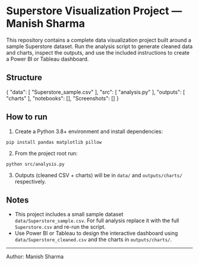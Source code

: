 # Superstore Visualization Project — Manish Sharma

This repository contains a complete data visualization project built around a sample Superstore dataset.
Run the analysis script to generate cleaned data and charts, inspect the outputs, and use the included instructions to create a Power BI or Tableau dashboard.

## Structure
{
  "data": [
    "Superstore_sample.csv"
  ],
  "src": [
    "analysis.py"
  ],
  "outputs": [
    "charts"
  ],
  "notebooks": [],
  "Screenshots": []
}

## How to run
1. Create a Python 3.8+ environment and install dependencies:

```
pip install pandas matplotlib pillow
```
2. From the project root run:

```
python src/analysis.py
```
3. Outputs (cleaned CSV + charts) will be in `data/` and `outputs/charts/` respectively.

## Notes
- This project includes a small sample dataset `data/Superstore_sample.csv`. For full analysis replace it with the full `Superstore.csv` and re-run the script.
- Use Power BI or Tableau to design the interactive dashboard using `data/Superstore_cleaned.csv` and the charts in `outputs/charts/`.

---
Author: Manish Sharma
